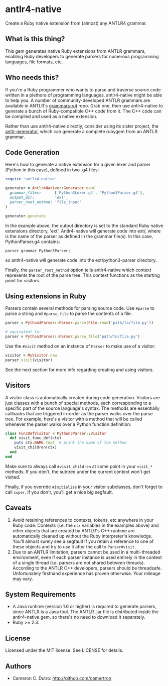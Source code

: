 # antlr4-native

Create a Ruby native extension from (almost) any ANTLR4 grammar.

## What is this thing?

This gem generates native Ruby extensions from ANTLR grammars, enabling Ruby developers to generate parsers for numerous programming languages, file formats, etc.

## Who needs this?

If you're a Ruby programmer who wants to parse and traverse source code written in a plethora of programming languages, antlr4-native might be able to help you. A number of community-developed ANTLR grammars are available in ANTLR's [grammars-v4](https://github.com/antlr/grammars-v4) repo. Grab one, then use antlr4-native to generate a bunch of Ruby-compatible C++ code from it. The C++ code can be compiled and used as a native extension.

Rather than use antlr4-native directly, consider using its sister project, the [antlr-gemerator](https://github.com/camertron/antlr-gemerator), which can generate a complete rubygem from an ANTLR grammar.

## Code Generation

Here's how to generate a native extension for a given lexer and parser (Python in this case), defined in two .g4 files:

```ruby
require 'antlr4-native'

generator = Antlr4Native::Generator.new(
  grammar_files:      ['Python3Lexer.g4', 'Python3Parser.g4'],
  output_dir:         'ext',
  parser_root_method: 'file_input'
)

generator.generate
```

In the example above, the output directory is set to the standard Ruby native extensions directory, 'ext'. Antlr4-native will generate code into ext/<name>, where <name> is the name of the parser as defined in the grammar file(s). In this case, PythonParser.g4 contains:

```antlr
parser grammar Python3Parser;
```

so antlr4-native will generate code into the ext/python3-parser directory.

Finally, the `parser_root_method` option tells antlr4-native which context represents the root of the parse tree. This context functions as the starting point for visitors.

## Using extensions in Ruby

Parsers contain several methods for parsing source code. Use `#parse` to parse a string and `#parse_file` to parse the contents of a file:


```ruby
parser = Python3Parser::Parser.parse(File.read('path/to/file.py'))

# equivalent to:
parser = Python3Parser::Parser.parse_file('path/to/file.py')
```

Use the `#visit` method on an instance of `Parser` to make use of a visitor:

```ruby
visitor = MyVisitor.new
parser.visit(visitor)
```

See the next section for more info regarding creating and using visitors.

## Visitors

A visitor class is automatically created during code generation. Visitors are just classes with a bunch of special methods, each corresponding to a specific part of the source language's syntax. The methods are essentially callbacks that are triggered in-order as the parser walks over the parse tree. For example, here's a visitor with a method that will be called whenever the parser walks over a Python function definition:


```ruby
class FuncDefVisitor < Python3Parser::Visitor
  def visit_func_def(ctx)
    puts ctx.NAME.text  # print the name of the method
    visit_children(ctx)
  end
end
```

Make sure to always call `#visit_children` at some point in your `visit_*` methods. If you don't, the subtree under the current context won't get visited.

Finally, if you override `#initialize` in your visitor subclasses, don't forget to call `super`. If you don't, you'll get a nice big segfault.

## Caveats

1. Avoid retaining references to contexts, tokens, etc anywhere in your Ruby code. Contexts (i.e. the `ctx` variables in the examples above) and other objects that are created by ANTLR's C++ runtime are automatically cleaned up without the Ruby interpreter's knowledge. You'll almost surely see a segfault if you retain a reference to one of these objects and try to use it after the call to `Parser#visit`.
2. Due to an ANTLR limitation, parsers cannot be used in a multi-threaded environment, even if each parser instance is used entirely in the context of a single thread (i.e. parsers are not shared between threads). According to the ANTLR C++ developers, parsers should be threadsafe. Unfortunately firsthand experience has proven otherwise. Your mileage may vary.

## System Requirements

* A Java runtime (version 1.6 or higher) is required to generate parsers, since ANTLR is a Java tool. The ANTLR .jar file is distributed inside the antlr4-native gem, so there's no need to download it separately.
* Ruby >= 2.3.

## License

Licensed under the MIT license. See LICENSE for details.

## Authors

* Cameron C. Dutro: http://github.com/camertron
